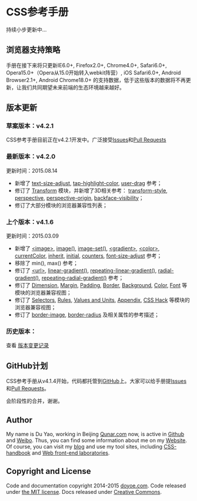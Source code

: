 # CSS参考手册

持续小步更新中...

## 浏览器支持策略

手册在接下来将只更新IE6.0+, Firefox2.0+, Chrome4.0+, Safari6.0+, Opera15.0+（Opera从15.0开始转入webkit阵营）, iOS Safari6.0+, Android Browser2.1+, Android Chrome18.0+ 的支持数据，低于这些版本的数据将不再更新，让我们共同期望未来前端的生态环境越来越好。

## 版本更新

### 草案版本：v4.2.1

CSS参考手册目前正在v4.2.1开发中。广泛接受[Issues](https://github.com/doyoe/css-handbook/issues)和[Pull Requests](https://github.com/doyoe/css-handbook/pulls)

### 最新版本：v4.2.0

更新时间：2015.08.14

* 新增了
[text-size-adjust](http://css.doyoe.com/properties/text/text-size-adjust.htm),
[tap-highlight-color](http://css.doyoe.com/properties/only-webkit/tap-highlight-color.htm),
[user-drag](http://css.doyoe.com/properties/only-webkit/user-drag.htm)
参考；
* 修订了 [Transform](http://css.doyoe.com/properties/transform/index.htm) 模块，并新增了3D相关参考：
[transform-style](http://css.doyoe.com/properties/transform/transform-style.htm),
[perspective](http://css.doyoe.com/properties/transform/perspective.htm),
[perspective-origin](http://css.doyoe.com/properties/transform/perspective-origin.htm),
[backface-visibility](http://css.doyoe.com/properties/transform/backface-visibility.htm)；
* 修订了大部分模块的浏览器兼容性列表；

### 上个版本：v4.1.6

更新时间：2015.03.09

* 新增了
[&lt;image&gt;](http://css.doyoe.com/values/image/image.htm),
[image()](http://css.doyoe.com/values/image/image().htm),
[image-set()](http://css.doyoe.com/values/image/image-set().htm),
[&lt;gradient&gt;](http://css.doyoe.com/values/image/gradient.htm),
[&lt;color&gt;](http://css.doyoe.com/values/color/color.htm),
[currentColor](http://css.doyoe.com/values/color/currentColor.htm),
[inherit](http://css.doyoe.com/values/textual/inherit.htm),
[initial](http://css.doyoe.com/values/textual/initial.htm),
[counters](http://css.doyoe.com/values/content/counters.htm),
[font-size-adjust](http://css.doyoe.com/properties/font/font-size-adjust.htm)
参考；
* 移除了 min(), max() 参考；
* 修订了
[&lt;url&gt;](http://css.doyoe.com/values/textual/url.htm),
[linear-gradient()](http://css.doyoe.com/values/image/linear-gradient().htm),
[repeating-linear-gradient()](http://css.doyoe.com/values/image/repeating-linear-gradient().htm),
[radial-gradient()](http://css.doyoe.com/values/image/radial-gradient().htm),
[repeating-radial-gradient()](http://css.doyoe.com/values/image/repeating-radial-gradient().htm)
参考；
* 修订了
[Dimension](http://css.doyoe.com/properties/dimension/index.htm),
[Margin](http://css.doyoe.com/properties/margin/index.htm),
[Padding](http://css.doyoe.com/properties/padding/index.htm),
[Border](http://css.doyoe.com/properties/border/index.htm),
[Background](http://css.doyoe.com/properties/background/index.htm),
[Color](http://css.doyoe.com/properties/color/index.htm),
[Font](http://css.doyoe.com/properties/font/index.htm)
等模块的浏览器兼容视图；
* 修订了
[Selectors](http://css.doyoe.com/selectors/index.htm),
[Rules](http://css.doyoe.com/rules/index.htm),
[Values and Units](http://css.doyoe.com/values/index.htm),
[Appendix](http://css.doyoe.com/appendix/index.htm),
[CSS Hack](http://css.doyoe.com/hack/index.htm)
等模块的浏览器兼容视图；
* 修订了
[border-image](http://css.doyoe.com/properties/border/border-image.htm),
[border-radius](http://css.doyoe.com/properties/border/border-radius.htm)
及相关属性的参考描述；

### 历史版本：

查看 [版本变更记录](http://css.doyoe.com/introduction/change-list.htm)

## GitHub计划

CSS参考手册从v4.1.4开始，代码都托管到[GitHub](https://github.com/doyoe/css-handbook)上。大家可以给手册提[Issues](https://github.com/doyoe/css-handbook/issues)和[Pull Requests](https://github.com/doyoe/css-handbook/pulls)。

会阶段性的合并，谢谢。

## Author

My name is Du Yao, working in Beijing [Qunar.com](http://www.qunar.com) now, is active in [Github](https://github.com/doyoe) and [Weibo](http://weibo.com/doyoe). Thus, you can find some information about me on my [Website](http://www.doyoe.com). Of course, you can visit my [blog](http://blog.doyoe.com) and use my tool sites, including [CSS-handbook](http://css.doyoe.com) and [Web front-end laboratories](http://demo.doyoe.com).


## Copyright and License

Code and documentation copyright 2014-2015 [doyoe.com](http://www.doyoe.com). Code released under [the MIT license](http://opensource.org/licenses/MIT). Docs released under [Creative Commons](http://creativecommons.org/licenses/by/4.0/).

<!--
## 构建工具安装与使用

1. 安装[Node.js](http://nodejs.org/download/)，安装后可能需要重启电脑
1. 命令行运行`npm install -g gulp `
1. 将安装源设置为中国地区，否则会很慢 `npm config set registry http://registry.cnpmjs.org/ --global`
1. 项目根目录运行`npm install`

### 编译chm

1. windows下安装[HTML Help Workshop](http://download.microsoft.com/download/0/A/9/0A939EF6-E31C-430F-A3DF-DFAE7960D564/htmlhelp.exe)
1. 在项目根目录运行`gulp chm`命令

如果编译失败，请尝试拷贝`hhc.exe`到项目目录下

### 代码错误检查

在项目根目录运行`gulp htm`命令，将会检查所有html文件的代码合法性
-->